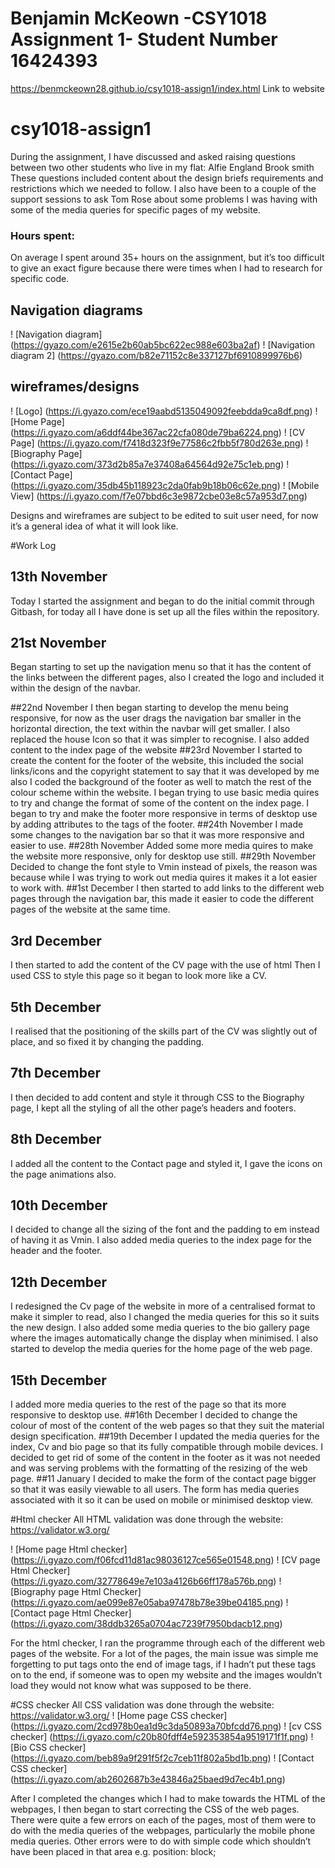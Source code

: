 # Benjamin McKeown -CSY1018 Assignment 1- Student Number 16424393
https://benmckeown28.github.io/csy1018-assign1/index.html Link to website
# csy1018-assign1

During the assignment, I have discussed and asked raising questions between two other students who live in my flat:
Alfie England
Brook smith
These questions included content about the design briefs requirements and restrictions which we needed to follow.
I also have been to a couple of the support sessions to ask Tom Rose about some problems I was having with some of the media queries for specific pages of my website.
### Hours spent:

On average I spent around 35+ hours on the assignment, but it’s too difficult to give an exact figure because there were times when I had to research for specific code.
## Navigation diagrams

! [Navigation diagram] (https://gyazo.com/e2615e2b60ab5bc622ec988e603ba2af)
! [Navigation diagram 2] (https://gyazo.com/b82e71152c8e337127bf6910899976b6)

## wireframes/designs
! [Logo] (https://i.gyazo.com/ece19aabd5135049092feebdda9ca8df.png)
! [Home Page] (https://i.gyazo.com/a6ddf44be367ac22cfa080de79ba6224.png)
! [CV Page] (https://i.gyazo.com/f7418d323f9e77586c2fbb5f780d263e.png)
! [Biography Page] (https://i.gyazo.com/373d2b85a7e37408a64564d92e75c1eb.png)
! [Contact Page] (https://i.gyazo.com/35db45b118923c2da0fab9b18b06c62e.png)
! [Mobile View] (https://i.gyazo.com/f7e07bbd6c3e9872cbe03e8c57a953d7.png)

Designs and wireframes are subject to be edited to suit user need, for now it’s a general idea of what it will look like.

#Work Log

## 13th November
Today I started the assignment and began to do the initial commit through Gitbash, for today all I have done is set up all the files within the repository.

## 21st November

Began starting to set up the navigation menu so that it has the content of the links between the different pages, also I created the logo and included it
within the design of the navbar.

##22nd November
I then began starting to develop the menu being responsive, for now as the user drags the navigation bar smaller in the horizontal direction, the text within the
navbar will get smaller.
 I also replaced the house Icon so that it was simpler to recognise.
 I also added content to the index page of the website
##23rd November
 I started to create the content for the footer of the website, this included the social links/icons and the copyright statement to say that it was developed
by me also I coded the background of the footer as well to match the rest of the colour scheme within the website.
 I began trying to use basic media quires to try and change the format of some of the content on the index page.
I began to try and make the footer more responsive in terms of desktop use by adding attributes to the <a> tags of the footer.
##24th November
I made some changes to the navigation bar so that it was more responsive and easier to use.
##28th November
Added some more media quires to make the website more responsive, only for desktop use still.
##29th November
Decided to change the font style to Vmin instead of pixels, the reason was because while I was trying to work out media quires it makes it a lot easier to work with.
##1st December
I then started to add links to the different web pages through the navigation bar, this made it easier to code the different pages of the website at the same time.
## 3rd December
 I then started to add the content of the CV page with the use of html
Then I used CSS to style this page so it began to look more like a CV.
## 5th December
I realised that the positioning of the skills part of the CV was slightly out of place, and so fixed it by changing the padding.
## 7th December
I then decided to add content and style it through CSS to the Biography page, I kept all the styling of all the other page’s headers and footers.
## 8th December
I added all the content to the Contact page and styled it, I gave the icons on the page animations also.
## 10th December
I decided to change all the sizing of the font and the padding to em instead of having it as Vmin. I also added media queries to the index page for the header and the footer.
## 12th December
I redesigned the Cv page of the website in more of a centralised format to make it simpler to read, also I changed the media queries for this so it suits the new design. I also added some media queries to the bio gallery page where the images automatically change the display when minimised. I also started to develop the media queries for the home page of the web page.
## 15th December
I added more media queries to the rest of the page so that its more responsive to desktop use.
##16th December
I decided to change the colour of most of the content of the web pages so that they suit the material design specification.
##19th December
I updated the media queries for the index, Cv and bio page so that its fully compatible through mobile devices. I decided to get rid of some of the content in the footer as it was not needed and was serving problems with the formatting of the resizing of the web page.
##11 January
I decided to make the form of the contact page bigger so that it was easily viewable to all users. The form has media queries associated with it so it can be used on mobile or minimised desktop view.


#Html checker
All HTML validation was done through the website: https://validator.w3.org/

! [Home page Html checker] (https://i.gyazo.com/f06fcd11d81ac98036127ce565e01548.png)
! [CV page Html Checker] (https://i.gyazo.com/32778649e7e103a4126b66ff178a576b.png)
! [Biography page Html Checker] (https://i.gyazo.com/ae099e87e05aba97478b78e39be04185.png)
! [Contact page Html Checker] (https://i.gyazo.com/38ddb3265a0704ac7239f7950bdacb12.png)

For the html checker, I ran the programme through each of the different web pages of the website. For a lot of the pages, the main issue was simple me forgetting to put <alt> tags onto the end of image tags, if I hadn’t put these tags on to the end, if someone was to open my website and the images wouldn’t load they would not know what was supposed to be there.

#CSS checker
All CSS validation was done through the website: https://validator.w3.org/
! [Home page CSS checker] (https://i.gyazo.com/2cd978b0ea1d9c3da50893a70bfcdd76.png)
! [cv CSS checker] (https://i.gyazo.com/c20b80fdff4e592353854a9519171f1f.png)
! [Bio CSS checker] (https://i.gyazo.com/beb89a9f291f5f2c7ceb11f802a5bd1b.png)
! [Contact CSS checker] (https://i.gyazo.com/ab2602687b3e43846a25baed9d7ec4b1.png)

After I completed the changes which I had to make towards the HTML of the webpages, I then began to start correcting the CSS of the web pages. There were quite a few errors on each of the pages, most of them were to do with the media queries of the webpages, particularly the mobile phone media queries. Other errors were to do with simple code which shouldn’t have been placed in that area e.g. position: block;
